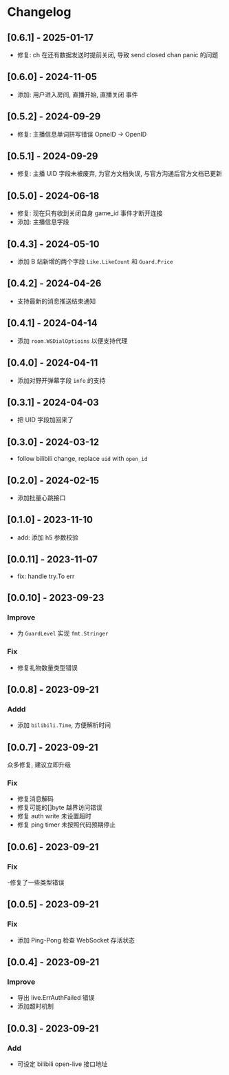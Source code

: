 # Changelog

## [0.6.1] - 2025-01-17

- 修复: ch 在还有数据发送时提前关闭, 导致 send closed chan panic 的问题

## [0.6.0] - 2024-11-05

- 添加: 用户进入房间, 直播开始, 直播关闭 事件

## [0.5.2] - 2024-09-29

- 修复: 主播信息单词拼写错误 OpneID -> OpenID

## [0.5.1] - 2024-09-29

- 修复: 主播 UID 字段未被废弃, 为官方文档失误, 与官方沟通后官方文档已更新

## [0.5.0] - 2024-06-18

- 修复: 现在只有收到关闭自身 game_id 事件才断开连接
- 添加: 主播信息字段

## [0.4.3] - 2024-05-10

- 添加 B 站新增的两个字段 `Like.LikeCount` 和 `Guard.Price`

## [0.4.2] - 2024-04-26

- 支持最新的消息推送结束通知

## [0.4.1] - 2024-04-14

- 添加 `room.WSDialOptioins` 以便支持代理

## [0.4.0] - 2024-04-11

- 添加对野开弹幕字段 `info` 的支持

## [0.3.1] - 2024-04-03

- 把 UID 字段加回来了

## [0.3.0] - 2024-03-12

- follow bilibili change, replace `uid` with `open_id`

## [0.2.0] - 2024-02-15

- 添加批量心跳接口

## [0.1.0] - 2023-11-10

- add: 添加 h5 参数校验

## [0.0.11] - 2023-11-07

- fix: handle try.To err

## [0.0.10] - 2023-09-23

### Improve

- 为 `GuardLevel` 实现 `fmt.Stringer`

### Fix

- 修复礼物数量类型错误

## [0.0.8] - 2023-09-21

### Addd

- 添加 `bilibili.Time`, 方便解析时间

## [0.0.7] - 2023-09-21

众多修复, 建议立即升级

### Fix

- 修复消息解码
- 修复可能的[]byte 越界访问错误
- 修复 auth write 未设置超时
- 修复 ping timer 未按照代码预期停止

## [0.0.6] - 2023-09-21

### Fix

-修复了一些类型错误

## [0.0.5] - 2023-09-21

### Fix

- 添加 Ping-Pong 检查 WebSocket 存活状态

## [0.0.4] - 2023-09-21

### Improve

- 导出 live.ErrAuthFailed 错误
- 添加超时机制

## [0.0.3] - 2023-09-21

### Add

- 可设定 bilibili open-live 接口地址
